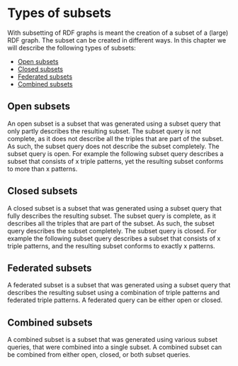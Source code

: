 Types of subsets
===============
With subsetting of RDF graphs is meant the creation of a subset of a (large) RDF graph. The subset can be created in different ways. In this chapter we will describe the following types of subsets:
* [Open subsets]()
* [Closed subsets]()
* [Federated subsets]()
* [Combined subsets]()

## Open subsets
An open subset is a subset that was generated using a subset query that only partly describes the resulting subset. The subset query is not complete, as it does not describe all the triples that are part of the subset. As such, the subset query does not describe the subset completely. The subset query is open. For example the following subset query describes a subset that consists of x triple patterns, yet the resulting subset conforms to more than x patterns.

## Closed subsets
A closed subset is a subset that was generated using a subset query that fully describes the resulting subset. The subset query is complete, as it describes all the triples that are part of the subset. As such, the subset query describes the subset completely. The subset query is closed. For example the following subset query describes a subset that consists of x triple patterns, and the resulting subset conforms to exactly x patterns.

## Federated subsets
A federated subset is a subset that was generated using a subset query that describes the resulting subset using a combination of triple patterns and federated triple patterns. A federated query can be either open or closed. 

## Combined subsets
A combined subset is a subset that was generated using various subset queries, that were combined into a single subset. A combined subset can be combined from either open, closed, or both subset queries.